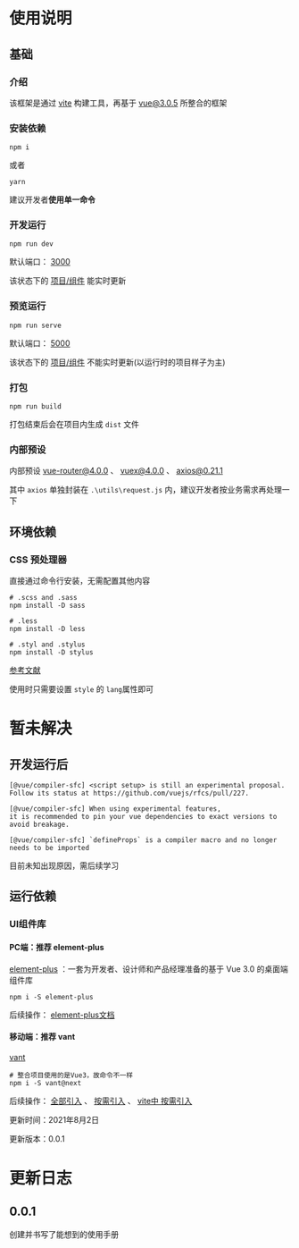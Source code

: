 # 使用说明

## 基础

### 介绍

该框架是通过 <a href="https://cn.vitejs.dev/">vite</a> 构建工具，再基于 <a href="https://v3.cn.vuejs.org/">vue@3.0.5</a> 所整合的框架

### 安装依赖

```shell
npm i
```

或者

```shell
yarn
```

建议开发者**使用单一命令**

### 开发运行

```shell
npm run dev
```

默认端口： <a href="http://127.0.0.1:3000">3000</a>

该状态下的 <u>项目/组件</u> 能实时更新

### 预览运行

```
npm run serve
```

默认端口： <a href="http://127.0.0.1:5000">5000</a>

该状态下的 <u>项目/组件</u> 不能实时更新(以运行时的项目样子为主)

### 打包

```shell
npm run build
```

打包结束后会在项目内生成 `dist` 文件

### 内部预设

内部预设 <a href="https://next.router.vuejs.org/zh/index.html">vue-router@4.0.0</a> 、 <a href="https://next.vuex.vuejs.org/zh/index.html">vuex@4.0.0</a> 、 <a href="http://www.axios-js.com/">axios@0.21.1</a>

其中 `axios` 单独封装在 `.\utils\request.js` 内，建议开发者按业务需求再处理一下



## 环境依赖

### CSS 预处理器

直接通过命令行安装，无需配置其他内容 

```shell
# .scss and .sass
npm install -D sass

# .less
npm install -D less

# .styl and .stylus
npm install -D stylus
```

<a href="https://cn.vitejs.dev/guide/features.html#css-pre-processors">参考文献</a>

使用时只需要设置 `style` 的 `lang`属性即可



# 暂未解决

## 开发运行后

```shell
[@vue/compiler-sfc] <script setup> is still an experimental proposal.
Follow its status at https://github.com/vuejs/rfcs/pull/227.

[@vue/compiler-sfc] When using experimental features,
it is recommended to pin your vue dependencies to exact versions to avoid breakage.

[@vue/compiler-sfc] `defineProps` is a compiler macro and no longer needs to be imported
```

目前未知出现原因，需后续学习



## 运行依赖

### UI组件库

#### PC端：推荐 element-plus

<a href="https://element-plus.gitee.io/#/zh-CN">element-plus</a> ：一套为开发者、设计师和产品经理准备的基于 Vue 3.0 的桌面端组件库

```shell
npm i -S element-plus
```

后续操作： <a href="https://element-plus.gitee.io/#/zh-CN/component/quickstart#yin-ru-element-plus">element-plus文档</a>

#### 移动端：推荐 vant

<a href="https://vant-contrib.gitee.io/vant/v3/#/zh-CN">vant</a>

```shell
# 整合项目使用的是Vue3，故命令不一样
npm i -S vant@next
```

后续操作： <a href="https://vant-contrib.gitee.io/vant/v3/#/zh-CN/quickstart#fang-shi-si.-dao-ru-suo-you-zu-jian">全部引入</a> 、 <a href="https://vant-contrib.gitee.io/vant/v3/#/zh-CN/quickstart#fang-shi-san.-shou-dong-an-xu-yin-ru-zu-jian">按需引入</a> 、 <a href="https://vant-contrib.gitee.io/vant/v3/#/zh-CN/quickstart#fang-shi-er.-zai-vite-xiang-mu-zhong-an-xu-yin-ru-zu-jian">vite中 按需引入</a>



更新时间：2021年8月2日

更新版本：0.0.1



# 更新日志

## 0.0.1

创建并书写了能想到的使用手册